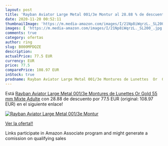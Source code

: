 ```yaml
---
layout: post
title: 'Rayban Aviator Large Metal 001/3e Montur al 28.88 % de descuento'
date: 2020-11-20 00:52:11
thumbnailImage: 'https://m.media-amazon.com/images/I/21Np8iWqrzL._SL200_.jpg'
images: [ 'https://m.media-amazon.com/images/I/21Np8iWqrzL._SL200_.jpg' ]
comments: true
category: ofertas
author: ring
slug: B000MPDQZE
description:
actualPrice: 77.5 EUR
currency: EUR
price: 77.5
comparePrice: 108.97 EUR
inStock: true
prodname: Rayban Aviator Large Metal 001/3e Montures de Lunettes  Or  Gold   55 mm Mixte Adulte
---
```


Está [Rayban Aviator Large Metal 001/3e Montures de Lunettes  Or  Gold   55 mm Mixte Adulte](https://www.amazon.fr/dp/B000MPDQZE/?tag=tolees0d-21) con 28.88 de descuento por 77.5 EUR (original: 108.97 EUR) en el siguiente enlace!

[![Rayban Aviator Large Metal 001/3e Montur](https://m.media-amazon.com/images/I/21Np8iWqrzL._SL200_.jpg)](https://www.amazon.fr/dp/B000MPDQZE/?tag=tolees0d-21)

[Ver la oferta!!](https://www.amazon.fr/dp/B000MPDQZE/?tag=tolees0d-21)

Links participate in Amazon Associate program and might generate a comission on qualifying sales


